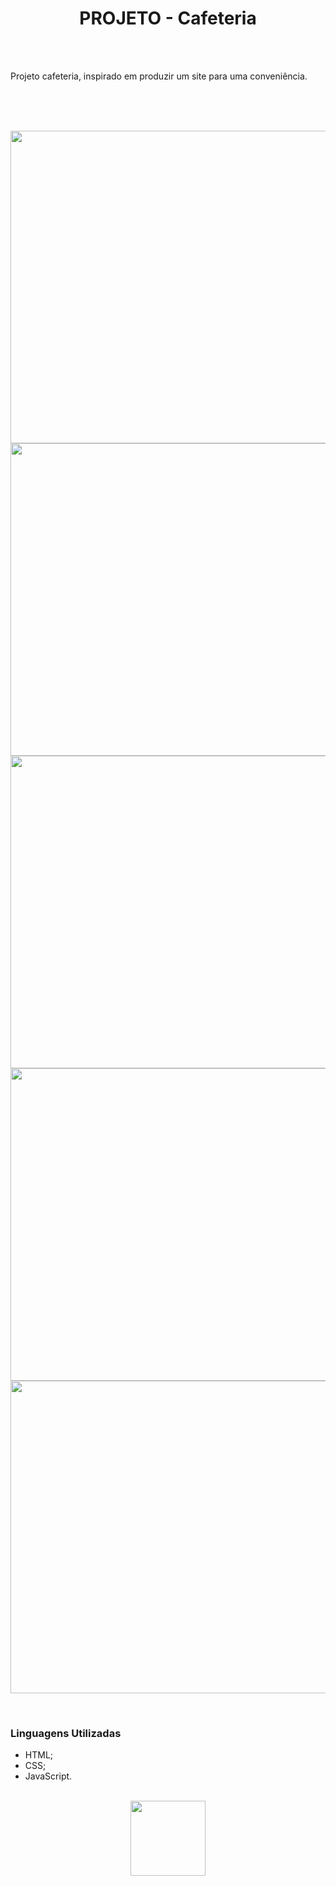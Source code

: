 <h1 align="center"> PROJETO - Cafeteria </h1>
 
<br>
<br>

<p align="center">

Projeto cafeteria, inspirado em produzir um site para uma conveniência. </p>

<br>
<br>
<br>

<p align="center">
  <img width="900" height="500" src="https://github.com/user-attachments/assets/4c1fe71a-5869-42cc-8eef-161c406c75cf">
  <img width="900" height="500" src="https://github.com/user-attachments/assets/056baffa-2148-4084-9326-949be1a9542e">
  <img width="900" height="500" src="https://github.com/user-attachments/assets/5cbaafe5-a868-41a8-893d-d68f5f693e76">
  <img width="900" height="500" src="https://github.com/user-attachments/assets/364c50c2-ef4e-4fec-b13c-a5365a651d5e">
  <img width="900" height="500" src="https://github.com/user-attachments/assets/86f5b03d-6b95-4fbd-add3-c105281e194c">
  </p>
<br>

<h3> Linguagens Utilizadas </h3>
<ul>
 <li>HTML;</li>
 <li>CSS;</li>
 <li>JavaScript.</li>
</ul>

<br>


<div align="center"> 
<a href="https://felipeaz01.github.io/Cafeteria/">
  <img   width="120px" src="https://img.shields.io/website-up-down-green-red/http/monip.org.svg"  /> 
</a>
</div>
